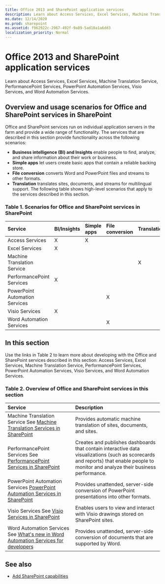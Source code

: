 ```yaml
---
title: Office 2013 and SharePoint application services
description: Learn about Access Services, Excel Services, Machine Translation Service, PerformancePoint Services, PowerPoint Automation Services, Visio Services, and Word Automation Services.
ms.date: 12/14/2020
ms.prod: sharepoint
ms.assetid: f962922c-2967-492f-9a89-5ad10a1a6dd3
localization_priority: Normal
---
```


# Office 2013 and SharePoint application services

Learn about Access Services, Excel Services, Machine Translation Service, PerformancePoint Services, PowerPoint Automation Services, Visio Services, and Word Automation Services.

## Overview and usage scenarios for Office and SharePoint services in SharePoint

Office and SharePoint services run on individual application servers in the farm and provide a wide range of functionality. The services that are described in this section provide functionality across the following scenarios:

- **Business intelligence (BI) and Insights** enable people to find, analyze, and share information about their work or business.
- **Simple apps** let users create basic apps that contain a reliable backing store.
- **File conversion** converts Word and PowerPoint files and streams to other formats.
- **Translation** translates sites, documents, and streams for multilingual support.
  The following table shows high-level scenarios that apply to the services described in this section.

### Table 1. Scenarios for Office and SharePoint services in SharePoint

| Service                        | BI/Insights | Simple apps | File conversion | Translation |
| :----------------------------- | :---------- | :---------- | :-------------- | :---------- |
| Access Services                | X           | X           |                 |             |
| Excel Services                 | X           |             |                 |             |
| Machine Translation Service    |             |             |                 | X           |
| PerformancePoint Services      | X           |             |                 |             |
| PowerPoint Automation Services |             |             | X               |             |
| Visio Services                 | X           |             |                 |             |
| Word Automation Services       |             |             | X               |             |

## In this section

Use the links in Table 2 to learn more about developing with the Office and SharePoint services described in this section: Access Services, Excel Services, Machine Translation Service, PerformancePoint Services, PowerPoint Automation Services, Visio Services, and Word Automation Services.

### Table 2. Overview of Office and SharePoint services in this section

| Service                                                                                                                                        | Description                                                                                                                                                                          |
| :--------------------------------------------------------------------------------------------------------------------------------------------- | :----------------------------------------------------------------------------------------------------------------------------------------------------------------------------------- |
| Machine Translation Service See [Machine Translation Services in SharePoint](machine-translation-services-in-sharepoint.md)                    | Provides automatic machine translation of sites, documents, and sites.                                                                                                               |
| PerformancePoint Services See [PerformancePoint Services in SharePoint](performancepoint-services-in-sharepoint.md)                            | Creates and publishes dashboards that contain interactive data visualizations (such as scorecards and reports) that enable people to monitor and analyze their business performance. |
| PowerPoint Automation Services [PowerPoint Automation Services in SharePoint](powerpoint-automation-services-in-sharepoint.md)                 | Provides unattended, server-side conversion of PowerPoint presentations into other formats.                                                                                          |
| Visio Services See [Visio Services in SharePoint](visio-services-in-sharepoint.md)                                                             | Enables users to view and interact with Visio drawings stored on SharePoint sites.                                                                                                   |
| Word Automation Services See [What's new in Word Automation Services for developers](what-s-new-in-word-automation-services-for-developers.md) | Provides unattended, server-side conversion of documents that are supported by Word.                                                                                                 |

## See also

- [Add SharePoint capabilities](add-sharepoint-capabilities.md)
